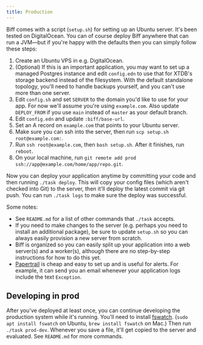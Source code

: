 ```yaml
---
title: Production
---
```


Biff comes with a script (`setup.sh`) for setting up an Ubuntu server. It's
been tested on DigitalOcean. You can of course deploy Biff anywhere that can
run a JVM&mdash;but if you're happy with the defaults then you can simply
follow these steps:

1. Create an Ubuntu VPS in e.g. DigitalOcean.
2. (Optional) If this is an important application, you may want to set up a
   managed Postgres instance and edit `config.edn` to use that for XTDB's
   storage backend instead of the filesystem. With the default standalone
   topology, you'll need to handle backups yourself, and you can't use more
   than one server.
3. Edit `config.sh` and set `SERVER` to the domain you'd like to use for your
   app. For now we'll assume you're using `example.com`. Also update `DEPLOY_FROM` if
   you use `main` instead of `master` as your default branch.
4. Edit `config.edn` and update `:biff/base-url`.
5. Set an A record on `example.com` that points to your Ubuntu server.
6. Make sure you can ssh into the server, then run `scp setup.sh root@example.com:`.
7. Run `ssh root@example.com`, then `bash setup.sh`. After it finishes, run `reboot`.
8. On your local machine, run `git remote add prod ssh://app@example.com/home/app/repo.git`.

Now you can deploy your application anytime by committing your code and then
running `./task deploy`. This will copy your config files (which aren't checked
into Git) to the server, then it'll deploy the latest commit via git push. You can run
`./task logs` to make sure the deploy was successful.

Some notes:

 - See `README.md` for a list of other commands that `./task` accepts.
 - If you need to make changes to the server (e.g. perhaps you need to install
   an additional package), be sure to update `setup.sh` so you can always
   easily provision a new server from scratch.
 - Biff is organized so you can easily split up your application into a web
   server(s) and a worker(s), although there are no step-by-step instructions
   for how to do this yet.
 - [Papertrail](https://www.papertrail.com/) is cheap and easy to set up and is
   useful for alerts. For example, it can send you an email whenever your
   application logs include the text `Exception`.

## Developing in prod

After you've deployed at least once, you can continue developing the production
system while it's running. You'll need to install
[fswatch](https://emcrisostomo.github.io/fswatch/getting.html). (`sudo apt
install fswatch` on Ubuntu, `brew install fswatch` on Mac.) Then run `./task
prod-dev`. Whenever you save a file, it'll get copied to the server and
evaluated. See `README.md` for more commands.
